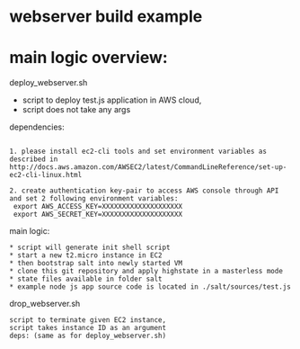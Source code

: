 # webserver build example

# main logic overview: 

deploy_webserver.sh

* script to deploy test.js application in AWS cloud, 
* script does not take any args

dependencies: 
~~~

1. please install ec2-cli tools and set environment variables as described in http://docs.aws.amazon.com/AWSEC2/latest/CommandLineReference/set-up-ec2-cli-linux.html

2. create authentication key-pair to access AWS console through API and set 2 following environment variables: 
 export AWS_ACCESS_KEY=XXXXXXXXXXXXXXXXXXXX
 export AWS_SECRET_KEY=XXXXXXXXXXXXXXXXXXXX
~~~


main logic: 
~~~
* script will generate init shell script 
* start a new t2.micro instance in EC2 
* then bootstrap salt into newly started VM 
* clone this git repository and apply highstate in a masterless mode 
* state files available in folder salt
* example node js app source code is located in ./salt/sources/test.js 
~~~



drop_webserver.sh 
~~~
script to terminate given EC2 instance, 
script takes instance ID as an argument
deps: (same as for deploy_webserver.sh)
~~~
